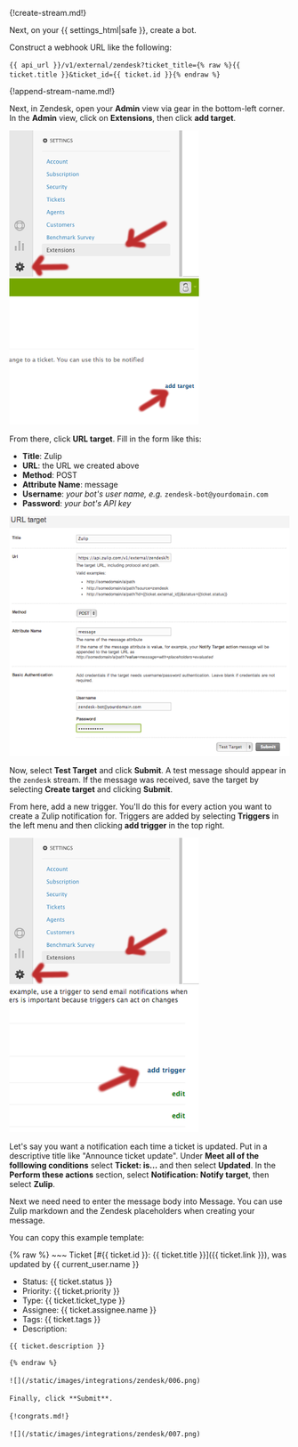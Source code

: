 {!create-stream.md!}

Next, on your {{ settings_html|safe }}, create a bot.

Construct a webhook URL like the following:

`{{ api_url }}/v1/external/zendesk?ticket_title={% raw %}{{ ticket.title }}&ticket_id={{ ticket.id }}{% endraw %}`

{!append-stream-name.md!}

Next, in Zendesk, open your **Admin** view via gear in the bottom-left
corner. In the **Admin** view, click on **Extensions**, then click
**add target**.

![](/static/images/integrations/zendesk/001.png)
![](/static/images/integrations/zendesk/002.png)

From there, click **URL target**. Fill in the form like this:

* **Title**: Zulip
* **URL**: the URL we created above
* **Method**: POST
* **Attribute Name**: message
* **Username**: *your bot's user name, e.g.* `zendesk-bot@yourdomain.com`
* **Password**: *your bot's API key*

![](/static/images/integrations/zendesk/003.png)

Now, select **Test Target** and click **Submit**. A test message should
appear in the `zendesk` stream. If the message was received, save the
target by selecting **Create target** and clicking **Submit**.

From here, add a new trigger. You'll do this for every action you want
to create a Zulip notification for. Triggers are added by selecting
**Triggers** in the left menu and then clicking **add trigger** in the
top right.

![](/static/images/integrations/zendesk/004.png)
![](/static/images/integrations/zendesk/005.png)

Let's say you want a notification each time a ticket is updated. Put
in a descriptive title like "Announce ticket update". Under **Meet all of
the folllowing conditions** select **Ticket: is...** and then select
**Updated**. In the **Perform these actions** section, select
**Notification: Notify target**, then select **Zulip**.

Next we need need to enter the message body into Message. You can use
Zulip markdown and the Zendesk placeholders when creating your message.

You can copy this example template:
</p>
{% raw %}
~~~
Ticket [#{{ ticket.id }}: {{ ticket.title }}]({{ ticket.link }}), was updated by {{ current_user.name }}

* Status: {{ ticket.status }}
* Priority: {{ ticket.priority }}
* Type: {{ ticket.ticket_type }}
* Assignee: {{ ticket.assignee.name }}
* Tags: {{ ticket.tags }}
* Description:
``` quote
{{ ticket.description }}
```
~~~
{% endraw %}

![](/static/images/integrations/zendesk/006.png)

Finally, click **Submit**.

{!congrats.md!}

![](/static/images/integrations/zendesk/007.png)
